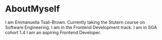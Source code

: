 # AboutMyself
I am Emmanuella Tsali-Brown.
Currently taking the Stutern course on Software Engineering.
I am in the Frontend Development track.
I am in SGA cohort 1.4
I am an aspiring Frontend Developer.